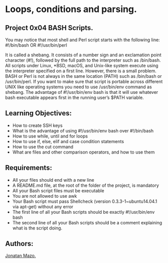 # Loops, conditions and parsing.
## Project 0x04 BASH Scripts.

You may notice that most shell and Perl script starts with the following line:
#!/bin/bash
OR
#!/usr/bin/perl

It is called a shebang. It consists of a number sign and an exclamation point character (#!), followed by the full path to the interpreter such as /bin/bash. All scripts under Linux, *BSD, macOS, and Unix-like system execute using the interpreter specified on a first line. However, there is a small problem. BASH or Perl is not always in the same location (PATH) such as /bin/bash or /usr/bin/perl. If you want to make sure that script is portable across different UNIX like operating systems you need to use /usr/bin/env command as shebang.
The advantage of #!/usr/bin/env bash is that it will use whatever bash executable appears first in the running user’s $PATH variable.

## Learning Objectives:
 - How to create SSH keys
 - What is the advantage of using #!/usr/bin/env bash over #!/bin/bash
 - How to use while, until and for loops
 - How to use if, else, elif and case condition statements
 - How to use the cut command
 - What are files and other comparison operators, and how to use them

## Requirements:
 - All your files should end with a new line
 - A README.md file, at the root of the folder of the project, is mandatory
 - All your Bash script files must be executable
 - You are not allowed to use awk
 - Your Bash script must pass Shellcheck (version 0.3.3-1~ubuntu14.04.1 via apt-get) without any error
 - The first line of all your Bash scripts should be exactly #!/usr/bin/env bash
 - The second line of all your Bash scripts should be a comment explaining what is the script doing.

## Authors:
[Jonatan Mazo.](https://twitter.com/JonatanRMC)
